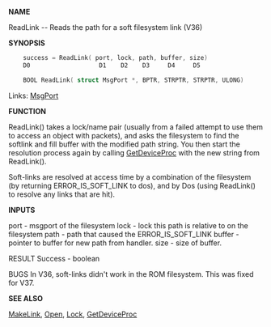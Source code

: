 
**NAME**

ReadLink -- Reads the path for a soft filesystem link (V36)

**SYNOPSIS**

```c
    success = ReadLink( port, lock, path, buffer, size)
    D0                   D1    D2    D3     D4     D5

    BOOL ReadLink( struct MsgPort *, BPTR, STRPTR, STRPTR, ULONG)

```
Links: [MsgPort](_OOYY) 

**FUNCTION**

ReadLink() takes a lock/name pair (usually from a failed attempt
to use them to access an object with packets), and asks the
filesystem to find the softlink and fill buffer with the modified
path string.  You then start the resolution process again by
calling [GetDeviceProc](GetDeviceProc) with the new string from ReadLink().

Soft-links are resolved at access time by a combination of the
filesystem (by returning ERROR_IS_SOFT_LINK to dos), and by
Dos (using ReadLink() to resolve any links that are hit).

**INPUTS**

port - msgport of the filesystem
lock - lock this path is relative to on the filesystem
path - path that caused the ERROR_IS_SOFT_LINK
buffer - pointer to buffer for new path from handler.
size - size of buffer.

RESULT
Success - boolean

BUGS
In V36, soft-links didn't work in the ROM filesystem.  This was
fixed for V37.

**SEE ALSO**

[MakeLink](MakeLink), [Open](Open), [Lock](Lock), [GetDeviceProc](GetDeviceProc)
